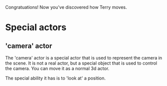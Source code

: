 Congratuations! Now you've discovered how Terry moves.

# Special actors

## 'camera' actor

The 'camera' actor is a special actor that is used to represent the camera in the scene. It is not a real actor, but a special object that is used to control the camera. You can move it as a normal 3d actor.

The special ability it has is to 'look at' a position.
